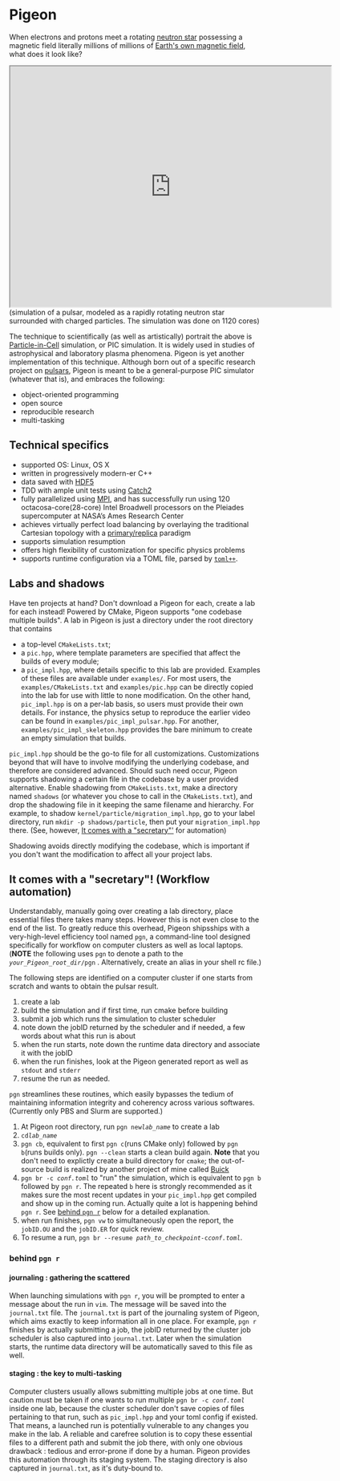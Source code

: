 # Pigeon

When electrons and protons meet a rotating [neutron star](https://en.wikipedia.org/wiki/Neutron_star) possessing a magnetic field literally millions of millions of [Earth's own magnetic field](https://en.wikipedia.org/wiki/Earth%27s_magnetic_field), what does it look like?

<iframe src="https://drive.google.com/file/d/1Sx84V2R3XWCLOb7f9JLNRw1kei9rm0EL/preview" width="640" height="480" allow="autoplay"></iframe>
<br>(simulation of a pulsar, modeled as a rapidly rotating neutron star surrounded with charged particles. The simulation was done on 1120 cores)

The technique to scientifically (as well as artistically) portrait the above is [Particle-in-Cell](https://en.wikipedia.org/wiki/Particle-in-cell) simulation, or PIC simulation. It is widely used in studies of astrophysical and laboratory plasma phenomena. Pigeon is yet another implementation of this technique. Although born out of a specific research project on [pulsars](https://en.wikipedia.org/wiki/Pulsar), Pigeon is meant to be a general-purpose PIC simulator (whatever that is), and embraces the following:
* object-oriented programming
* open source
* reproducible research
* multi-tasking

## Technical specifics
* supported OS: Linux, OS X
* written in progressively modern-er C++
* data saved with [HDF5](https://en.wikipedia.org/wiki/Hierarchical_Data_Format)
* TDD with ample unit tests using [Catch2](https://github.com/catchorg/Catch2)
* fully parallelized using [MPI](https://en.wikipedia.org/wiki/Message_Passing_Interface), and has successfully run using 120
octacosa-core(28-core) Intel Broadwell processors on the Pleiades
supercomputer at NASA’s Ames Research Center
* achieves virtually perfect load balancing by overlaying the traditional
Cartesian topology with a [primary/replica](https://en.wikipedia.org/wiki/Master/slave_(technology)) paradigm
* supports simulation resumption
* offers high flexibility of customization for specific physics problems
* supports runtime configuration via a TOML file, parsed by [`toml++`](https://github.com/marzer/tomlplusplus/).

## Labs and shadows
Have ten projects at hand? Don't download a Pigeon for each, create a lab for each instead! 
Powered by CMake, Pigeon supports "one codebase multiple builds". A lab in Pigeon is just a directory under the root directory that contains
* a top-level `CMakeLists.txt`;
* a `pic.hpp`, where template parameters are specified that affect the builds of every module;
* a `pic_impl.hpp`, where details specific to this lab are provided.
Examples of these files are available under `examples/`. For most users, the `examples/CMakeLists.txt` and `examples/pic.hpp` can be directly copied into the lab for use with little to none modification. On the other hand, `pic_impl.hpp` is on a per-lab basis, so users must provide their own details. For instance, the physics setup to reproduce the earlier video can be found in `examples/pic_impl_pulsar.hpp`. For another, `examples/pic_impl_skeleton.hpp` provides the bare minimum to create an empty simulation that builds.

`pic_impl.hpp` should be the go-to file for all customizations. Customizations beyond that will have to involve modifying the underlying codebase, and therefore are considered advanced. Should such need occur, Pigeon supports shadowing a certain file in the codebase by a user provided alternative. Enable shadowing from `CMakeLists.txt`, make a directory named `shadows` (or whatever you chose to call in the `CMakeLists.txt`), and drop the shadowing file in it keeping the same filename and hierarchy. For example, to shadow `kernel/particle/migration_impl.hpp`, go to your label directory, run `mkdir -p shadows/particle`, then put your `migration_impl.hpp` there. (See, however, [It comes with a "secretary"'](#pgn) for automation)

Shadowing avoids directly modifying the codebase, which is important if you don't want the modification to affect all your project labs.

<a name="pgn"></a>
## It comes with a "secretary"! (Workflow automation)
Understandably, manually going over creating a lab directory, place essential files there takes many steps. However this is not even close to the end of the list. To greatly reduce this overhead, Pigeon shipsships with a very-high-level efficiency tool named `pgn`, a command-line tool designed
specifically for workflow on computer clusters as well as local laptops. (**NOTE** the following uses `pgn` to denote a path to the
*`your_Pigeon_root_dir`*`/pgn`
. Alternatively, create an alias in your shell rc file.)

The following steps are identified on a computer cluster if one starts from scratch and wants to obtain the pulsar result.
1. create a lab
2. build the simulation and if first time, run cmake before building
3. submit a job which runs the simulation to cluster scheduler
4. note down the jobID returned by the scheduler and if needed, a few words about what this run is about
5. when the run starts, note down the runtime data directory and associate it with the jobID
5. when the run finishes, look at the Pigeon generated report as well as `stdout` and `stderr`
6. resume the run as needed.

`pgn` streamlines these routines, which easily bypasses the tedium of maintaining
information integrity and coherency across various softwares. (Currently only PBS
and Slurm are supported.)
1. At Pigeon root directory, run `pgn new`*`lab_name`* to create a lab
2. `cd`*`lab_name`*
3. `pgn cb`, equivalent to first `pgn c`(runs CMake only) followed by `pgn b`(runs builds only). `pgn --clean` starts a clean build again. **Note** that you don't need to explictly create a build directory for `cmake`; the out-of-source build is realized by another project of mine called [Buick](https://github.com/hoorayphyer/Buick)
4. `pgn br -c `*`conf.toml`* to "run" the simulation, which is equivalent to `pgn b` followed by `pgn r`. The repeated `b` here is strongly recommended as it makes sure the most recent updates in your `pic_impl.hpp` get compiled and show up in the coming run. Actually quite a lot is happening behind `pgn r`. See [behind `pgn r`](#behind_pgn_r) below for a detailed explanation.
5. when run finishes, `pgn vw` to simultaneously open the report, the `jobID.OU` and the `jobID.ER` for quick review.
6. To resume a run, `pgn br --resume `*`path_to_checkpoint`*` -c `*`conf.toml`*.

<a name="behind_pgn_r"></a>
### behind `pgn r`
#### journaling : gathering the scattered
When launching simulations with `pgn r`, you will be prompted to enter a message about the run in `vim`. The message will be saved into the `journal.txt` file. The `journal.txt` is part of the journaling system of Pigeon, which aims exactly to keep information all in one place. For example, `pgn r` finishes by actually submitting a job, the jobID returned by the cluster job scheduler is also captured into `journal.txt`. Later when the simulation starts, the runtime data directory will be automatically saved to this file as well.
#### staging : the key to multi-tasking
Computer clusters usually allows submitting multiple jobs at one time. But caution must be taken if one wants to run multiple `pgn br -c `*`conf.toml`* inside one lab, because the cluster scheduler don't save copies of files pertaining to that run, such as `pic_impl.hpp` and your toml config if existed. That means, a launched run is potentially vulnerable to any changes you make in the lab. A reliable and carefree solution is to copy these essential files to a different path and submit the job there, with only one obvious drawback : tedious and error-prone if done by a human. Pigeon provides this automation through its staging system. The staging directory is also captured in `journal.txt`, as it's duty-bound to.
